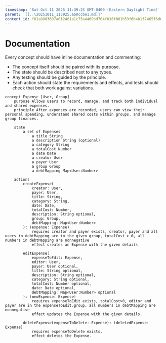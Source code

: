 ```yaml
---
timestamp: 'Sat Oct 11 2025 11:39:25 GMT-0400 (Eastern Daylight Time)'
parent: '[[..\20251011_113925.a50ccbe1.md]]'
content_id: f81a8803607a0f2401a1c75a4469bd704f816f001b59f6b4b1f7465f6d650d6e
---
```


# Documentation

Every concept should have inline documentation and commenting:

* The concept itself should be paired with its purpose.
* The state should be described next to any types.
* Any testing should be guided by the principle.
* Each action should state the requirements and effects, and tests should check that both work against variations.

```
concept Expense [User, Group]
    purpose Allows users to record, manage, and track both individual and shared expenses.
    principle After expenses are recorded, users can view their personal spending, understand shared costs within groups, and manage group finances.

    state
        a set of Expenses
            a title String
            a description String (optional)
            a category String
            a totalCost Number
            a date Date
            a creator User
            a payer User
            a group Group
            a debtMapping Map<User:Number>

    actions
        createExpense(
            creator: User,
            payer: User,
            title: String,
            category: String,
            date: Date,
            totalCost: Number,
            description: String optional,
            group: Group,
            debtMapping: Map<User:Number>
        ): (expense: Expense)
            requires creator and payer exists, creator, payer and all users in debtMapping are in the given group, totalCost > 0, all numbers in debtMapping are nonnegative
            effect creates an Expense with the given details

        editExpense(
            expenseToEdit: Expense,
            editor: User,
            payer: User optional,
            title: String optional,
            description: String optional,
            category: String optional,
            totalCost: Number optional,
            date: Date optional,
            debtMapping: Map<User:Number> optional
        ): (newExpense: Expense)
            requires expenseToEdit exists, totalCost>0, editor and payer are in the expenseToEdit.group. all numbers in debtMapping are nonnegative
            effect updates the Expense with the given details.

        deleteExpense(expenseToDelete: Expense): (deletedExpense: Expense)
            requires expenseToDelete exists.
            effect deletes the Expense.
```
